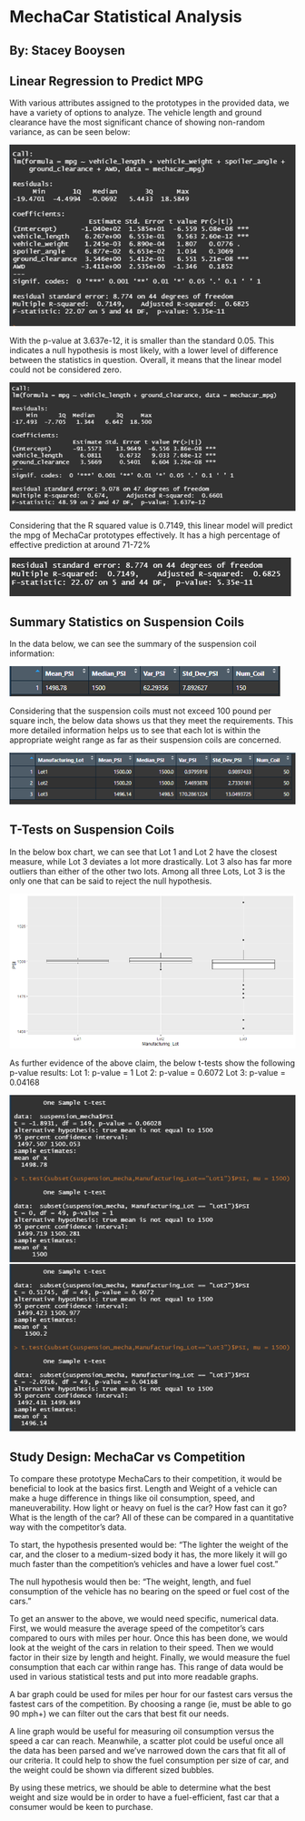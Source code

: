 # MechaCar Statistical Analysis
## By: Stacey Booysen

## Linear Regression to Predict MPG

With various attributes assigned to the prototypes in the provided data, we have a variety of options to analyze. The vehicle length and ground clearance have the most significant chance of showing non-random variance, as can be seen below:

![alt text](https://github.com/sbooysen/MechaCar_Statistical_Analysis/blob/main/Resources/Example%201.png)

With the p-value at 3.637e-12, it is smaller than the standard 0.05. This indicates a null hypothesis is most likely, with a lower level of difference between the statistics in question. Overall, it means that the linear model could not be considered zero.

![alt text](https://github.com/sbooysen/MechaCar_Statistical_Analysis/blob/main/Resources/Example%202.png)

Considering that the R squared value is 0.7149, this linear model will predict the mpg of MechaCar prototypes effectively. It has a high percentage of effective prediction at around 71-72%

![alt text](https://github.com/sbooysen/MechaCar_Statistical_Analysis/blob/main/Resources/Example%203.png)


## Summary Statistics on Suspension Coils
In the data below, we can see the summary of the suspension coil information: 

![alt text](https://github.com/sbooysen/MechaCar_Statistical_Analysis/blob/main/Resources/Example%204.png)

Considering that the suspension coils must not exceed 100 pound per square inch, the below data shows us that they meet the requirements. This more detailed information helps us to see that each lot is within the appropriate weight range as far as their suspension coils are concerned.

![alt text](https://github.com/sbooysen/MechaCar_Statistical_Analysis/blob/main/Resources/Example%205.png)

## T-Tests on Suspension Coils
In the below box chart, we can see that Lot 1 and Lot 2 have the closest measure, while Lot 3 deviates a lot more drastically. Lot 3 also has far more outliers than either of the other two lots. Among all three Lots, Lot 3 is the only one that can be said to reject the null hypothesis.

![alt text](https://github.com/sbooysen/MechaCar_Statistical_Analysis/blob/main/Resources/Example%206.png)

As further evidence of the above claim, the below t-tests show the following p-value results:
Lot 1: p-value = 1
Lot 2: p-value = 0.6072
Lot 3: p-value = 0.04168

![alt text](https://github.com/sbooysen/MechaCar_Statistical_Analysis/blob/main/Resources/Example%207.png)
![alt text](https://github.com/sbooysen/MechaCar_Statistical_Analysis/blob/main/Resources/Example%208.png)


## Study Design: MechaCar vs Competition
To compare these prototype MechaCars to their competition, it would be beneficial to look at the basics first. Length and Weight of a vehicle can make a huge difference in things like oil consumption, speed, and maneuverability. How light or heavy on fuel is the car? How fast can it go? What is the length of the car? All of these can be compared in a quantitative way with the competitor’s data.

To start, the hypothesis presented would be:
“The lighter the weight of the car, and the closer to a medium-sized body it has, the more likely it will go much faster than the competition’s vehicles and have a lower fuel cost.”

The null hypothesis would then be:
“The weight, length, and fuel consumption of the vehicle has no bearing on the speed or fuel cost of the cars.”

To get an answer to the above, we would need specific, numerical data. First, we would measure the average speed of the competitor’s cars compared to ours with miles per hour. 
Once this has been done, we would look at the weight of the cars in relation to their speed. Then we would factor in their size by length and height.
Finally, we would measure the fuel consumption that each car within range has. This range of data would be used in various statistical tests and put into more readable graphs.

A bar graph could be used for miles per hour for our fastest cars versus the fastest cars of the competition. By choosing a range (ie, must be able to go 90 mph+) we can filter out the cars that best fit our needs.

A line graph would be useful for measuring oil consumption versus the speed a car can reach. Meanwhile, a scatter plot could be useful once all the data has been parsed and we’ve narrowed down the cars that fit all of our criteria. It could help to show the fuel consumption per size of car, and the weight could be shown via different sized bubbles.

By using these metrics, we should be able to determine what the best weight and size would be in order to have a fuel-efficient, fast car that a consumer would be keen to purchase.

